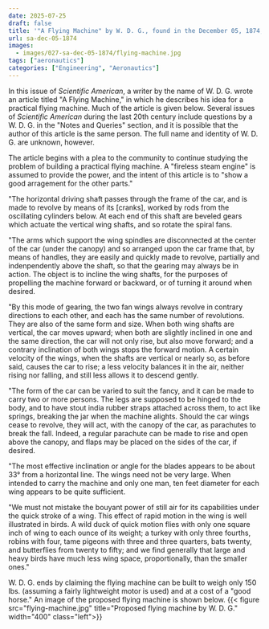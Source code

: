 ```yaml
---
date: 2025-07-25
draft: false
title: '"A Flying Machine" by W. D. G., found in the December 05, 1874, issue of Scientific American (1874)'
url: sa-dec-05-1874
images:
  - images/027-sa-dec-05-1874/flying-machine.jpg
tags: ["aeronautics"]
categories: ["Engineering", "Aeronautics"]
---
```

In this issue of *Scientific American*, a writer by the name of W. D. G. wrote an article titled "A Flying Machine," in which he describes his idea for a practical flying machine. Much of the article is given below. Several issues of *Scientific American* during the last 20th century include questions by a W. D. G. in the "Notes and Queries" section, and it is possible that the author of this article is the same person. The full name and identity of W. D. G. are unknown, however.

The article begins with a plea to the community to continue studying the problem of building a practical flying machine. A "fireless steam engine" is assumed to provide the power, and the intent of this article is to "show a good arragement for the other parts."

"The horizontal driving shaft passes through the frame of the car, and is made to revolve by means of its [cranks], worked by rods from the oscillating cylinders below. At each end of this shaft are beveled gears which actuate the vertical wing shafts, and so rotate the spiral fans.

"The arms which support the wing spindles are disconnected at the center of the car (under the canopy) and so arranged upon the car frame that, by means of handles, they are easily and quickly made to revolve, partially and indenpendently above the shaft, so that the gearing may always be in action. The object is to incline the wing shafts, for the purposes of propelling the machine forward or backward, or of turning it around when desired.

"By this mode of gearing, the two fan wings always revolve in contrary directions to each other, and each has the same number of revolutions. They are also of the same form and size. When both wing shafts are vertical, the car moves upward; when both are slightly inclined in one and the same direction, the car will not only rise, but also move forward; and a contrary inclination of both wings stops the forward motion. A certain velocity of the wings, when the shafts are vertical or nearly so, as before said, causes the car to rise; a less velocity balances it in the air, neither rising nor falling, and still less allows it to descend gently.

"The form of the car can be varied to suit the fancy, and it can be made to carry two or more persons. The legs are supposed to be hinged to the body, and to have stout india rubber straps attached across them, to act like springs, breaking the jar when the machine alights. Should the car wings cease to revolve, they will act, with the canopy of the car, as parachutes to break the fall. Indeed, a regular parachute can be made to rise and open above the canopy, and flaps may be placed on the sides of the car, if desired.

"The most effective inclination or angle for the blades appears to be about 33&#176; from a horizontal line. The wings need not be very large. When intended to carry the machine and only one man, ten feet diameter for each wing appears to be quite sufficient.

"We must not mistake the bouyant power of still air for its capabilities under the quick stroke of a wing. This effect of rapid motion in the wing is well illustrated in birds. A wild duck of quick motion flies with only one square inch of wing to each ounce of its weight; a turkey with only three fourths, robins with four, tame pigeons with three and three quarters, bats twenty, and butterflies from twenty to fifty; and we find generally that large and heavy birds have much less wing space, proportionally, than the smaller ones."

W. D. G. ends by claiming the flying machine can be built to weigh only 150 lbs. (assuming a fairly lightweight motor is used) and at a cost of a "good horse." An image of the proposed flying machine is shown below.
{{< figure src="flying-machine.jpg" title="Proposed flying machine by W. D. G." width="400" class="left">}}